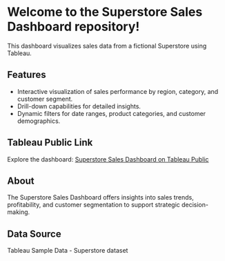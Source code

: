 # Welcome to the Superstore Sales Dashboard repository! 

This dashboard visualizes sales data from a fictional Superstore using Tableau.

## Features

- Interactive visualization of sales performance by region, category, and customer segment.
- Drill-down capabilities for detailed insights.
- Dynamic filters for date ranges, product categories, and customer demographics.

## Tableau Public Link

Explore the dashboard: [Superstore Sales Dashboard on Tableau Public](https://public.tableau.com/views/SuperstoreSalesDashboard_17195793938480/SupersalesDashboard?:language=en-US&:sid=&:redirect=auth&:display_count=n&:origin=viz_share_link)

## About

The Superstore Sales Dashboard offers insights into sales trends, profitability, and customer segmentation to support strategic decision-making.

## Data Source

Tableau Sample Data - Superstore dataset
